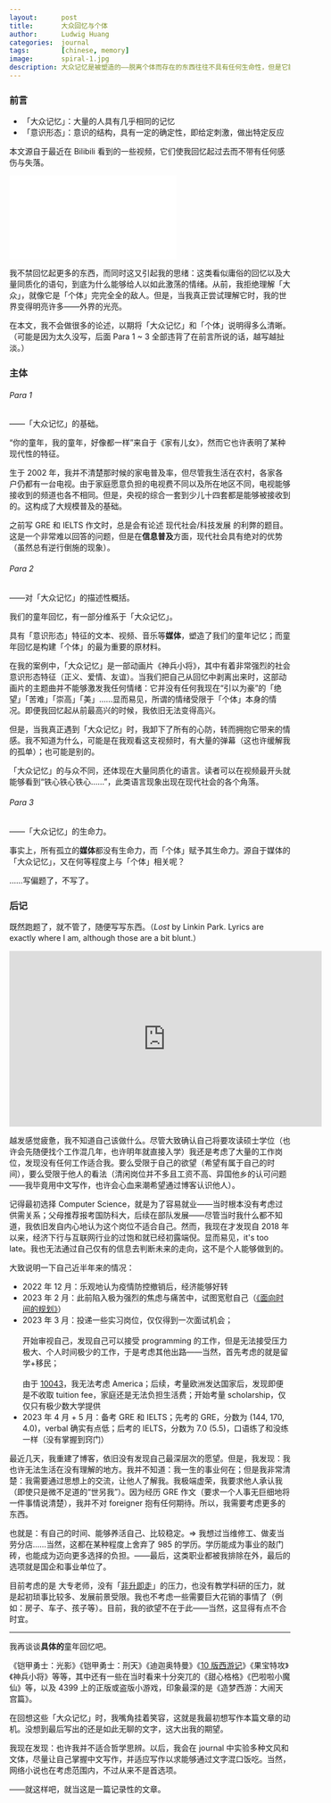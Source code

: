 ```yaml
---
layout:      post
title:       大众回忆与个体
author:      Ludwig Huang
categories:  journal
tags:        [chinese, memory]
image:       spiral-1.jpg
description: 大众记忆是被塑造的——脱离个体而存在的东西往往不具有任何生命性，但是它能够非常迅速而激烈地激起个体的情感。
---
```


### 前言

* 「大众记忆」：大量的人具有几乎相同的记忆
* 「意识形态」：意识的结构，具有一定的确定性，即给定刺激，做出特定反应

本文源自于最近在 Bilibili 看到的一些视频，它们使我回忆起过去而不带有任何感伤与失落。

<div class="videoWrapper">
<iframe src="//player.bilibili.com/player.html?aid=45145524&bvid=BV1Tb411B7ha&cid=79050739&page=1" scrolling="no" border="0" frameborder="no" framespacing="0" allowfullscreen="true"> </iframe>
</div>

我不禁回忆起更多的东西，而同时这又引起我的思绪：这类看似庸俗的回忆以及大量同质化的语句，到底为什么能够给人以如此激荡的情绪。从前，我拒绝理解「大众」，就像它是「个体」完完全全的敌人。但是，当我真正尝试理解它时，我的世界变得明亮许多——外界的光亮。

在本文，我不会做很多的论述，以期将「大众记忆」和「个体」说明得多么清晰。（可能是因为太久没写，后面 Para 1 ~ 3 全部违背了在前言所说的话，越写越扯淡。）

### 主体

###### Para 1

——「大众记忆」的基础。

“你的童年，我的童年，好像都一样”来自于《家有儿女》，然而它也许表明了某种现代性的特征。

生于 2002 年，我并不清楚那时候的家电普及率，但尽管我生活在农村，各家各户仍都有一台电视。由于家庭愿意负担的电视费不同以及所在地区不同，电视能够接收到的频道也各不相同。但是，央视的综合一套到少儿十四套都是能够被接收到的。这构成了大规模普及的基础。

之前写 GRE 和 IELTS 作文时，总是会有论述 现代社会/科技发展 的利弊的题目。这是一个非常难以回答的问题，但是在**信息普及**方面，现代社会具有绝对的优势（虽然总有逆行倒施的现象）。

###### Para 2

——对「大众记忆」的描述性概括。

我们的童年回忆，有一部分维系于「大众记忆」。

具有「意识形态」特征的文本、视频、音乐等**媒体**，塑造了我们的童年记忆；而童年回忆是构建「个体」的最为重要的原材料。

在我的案例中，「大众记忆」是一部动画片《神兵小将》，其中有着非常强烈的社会意识形态特征（正义、爱情、友谊）。当我们把自己从回忆中剥离出来时，这部动画片的主题曲并不能够激发我任何情绪：它并没有任何我现在“引以为豪”的「绝望」「苦难」「崇高」「美」……显而易见，所谓的情绪受限于「个体」本身的情况。即便我回忆起从前最高兴的时候，我依旧无法变得高兴。

但是，当我真正遇到「大众记忆」时，我卸下了所有的心防，转而拥抱它带来的情感。我不知道为什么，可能是在我观看这支视频时，有大量的弹幕（这也许缓解我的孤单）；也可能是别的。

「大众记忆」的与众不同，还体现在大量同质化的语言。读者可以在视频最开头就能够看到“铁心铁心铁心……”，此类语言现象出现在现代社会的各个角落。

###### Para 3

——「大众记忆」的生命力。

事实上，所有孤立的**媒体**都没有生命力，而「个体」赋予其生命力。源自于媒体的「大众记忆」，又在何等程度上与「个体」相关呢？

……写偏题了，不写了。

### 后记

既然跑题了，就不管了，随便写写东西。（*Lost* by Linkin Park. Lyrics are exactly where I am, although those are a bit blunt.）

<div class="videoWrapper">
<iframe width="560" height="315" src="https://www.youtube-nocookie.com/embed/7NK_JOkuSVY" title="YouTube video player" frameborder="0" allow="accelerometer; autoplay; clipboard-write; encrypted-media; gyroscope; picture-in-picture; web-share" allowfullscreen></iframe>
</div>

越发感觉疲惫，我不知道自己该做什么。尽管大致确认自己将要攻读硕士学位（也许会先随便找个工作混几年，也许明年就直接入学）我还是考虑了大量的工作岗位，发现没有任何工作适合我。要么受限于自己的欲望（希望有属于自己的时间），要么受限于他人的看法（清闲岗位并不多且工资不高、异国他乡的认可问题——我毕竟用中文写作，也许会心血来潮希望通过博客认识他人）。

记得最初选择 Computer Science，就是为了容易就业——当时根本没有考虑过供需关系；父母推荐报考国防科大，后续在部队发展——尽管当时我什么都不知道，我依旧发自内心地认为这个岗位不适合自己。然而，我现在才发现自 2018 年以来，经济下行与互联网行业的过饱和就已经初露端倪。显而易见，it's too late。我也无法通过自己仅有的信息去判断未来的走向，这不是个人能够做到的。

大致说明一下自己近半年来的情况：

* 2022 年 12 月：乐观地认为疫情防控撤销后，经济能够好转
* 2023 年 2 月：此前陷入极为强烈的焦虑与痛苦中，试图宽慰自己（[《面向时间的规划》](https://xn--29s704loyd.com/old/2023/02/16/Essay-83/)）
* 2023 年 3 月：投递一些实习岗位，仅仅得到一次面试机会；<br><br>开始审视自己，发现自己可以接受 programming 的工作，但是无法接受压力极大、个人时间极少的工作，于是考虑其他出路——当然，首先考虑的就是留学+移民；<br><br>由于 [10043](https://zh.wikipedia.org/wiki/%E7%AC%AC10043%E5%8F%B7%E6%80%BB%E7%BB%9F%E5%85%AC%E5%91%8A)，我无法考虑 America；后续，考量欧洲发达国家后，发现即便是不收取 tuition fee，家庭还是无法负担生活费；开始考量 scholarship，仅仅只有极少数大学提供
* 2023 年 4 月 + 5 月：备考 GRE 和 IELTS；先考的 GRE，分数为 (144, 170, 4.0)，verbal 确实有点低；后考的 IELTS，分数为 7.0 (5.5)，口语练了和没练一样（没有掌握到窍门）

最近几天，我重建了博客，依旧没有发现自己最深层次的愿望。但是，我发现：我也许无法生活在没有理解的地方。我并不知道：我一生的事业何在；但是我非常清楚：我需要通过思想上的交流，让他人了解我。我极端虚荣，我要求他人承认我（即使只是微不足道的“世另我”）。因为经历 GRE 作文（要求一个人事无巨细地将一件事情说清楚），我并不对 foreigner 抱有任何期待。所以，我需要考虑更多的东西。

也就是：有自己的时间、能够养活自己、比较稳定。=> 我想过当维修工、做麦当劳分店……当然，这都在某种程度上舍弃了 985 的学历。学历能成为事业的敲门砖，也能成为迈向更多选择的负担。——最后，这类职业都被我排除在外，最后的选项就是国企和事业单位了。

目前考虑的是 大专老师，没有「[非升即走](https://zhuanlan.zhihu.com/p/379187064)」的压力，也没有教学科研的压力，就是起初琐事比较多、发展前景受限。我也不考虑一些需要巨大花销的事情了（例如：房子、车子、孩子等）。目前，我的欲望不在于此——当然，这显得有点不合时宜。

----

我再谈谈**具体的**童年回忆吧。

《铠甲勇士：光影》《铠甲勇士：刑天》《迪迦奥特曼》《[10 版西游记](https://baike.baidu.com/item/%E8%A5%BF%E6%B8%B8%E8%AE%B0/4847850)》《果宝特攻》《神兵小将》等等，其中还有一些在当时看来十分突兀的《甜心格格》《巴啦啦小魔仙》等，以及 4399 上的正版或盗版小游戏，印象最深的是《造梦西游：大闹天宫篇》。

在回想这些「大众记忆」时，我嘴角挂着笑容，这就是我最初想写作本篇文章的动机。没想到最后写出的还是如此无聊的文字，这大出我的期望。

我现在发现：也许我并不适合哲学思辨。以后，我会在 journal 中实验多种文风和文体，尽量让自己掌握中文写作，并适应写作以求能够通过文字混口饭吃。当然，网络小说也在考虑范围内，不过从来不是首选项。

——就这样吧，就当这是一篇记录性的文章。
